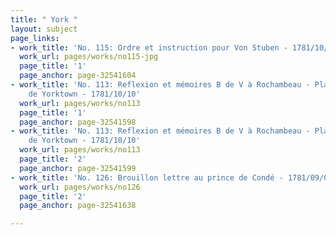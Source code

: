 ```yaml
---
title: " York "
layout: subject
page_links:
- work_title: 'No. 115: Ordre et instruction pour Von Stuben - 1781/10/14'
  work_url: pages/works/no115-jpg
  page_title: '1'
  page_anchor: page-32541604
- work_title: 'No. 113: Reflexion et mémoires B de V à Rochambeau - Plan d''attaque
    de Yorktown - 1781/10/10'
  work_url: pages/works/no113
  page_title: '1'
  page_anchor: page-32541598
- work_title: 'No. 113: Reflexion et mémoires B de V à Rochambeau - Plan d''attaque
    de Yorktown - 1781/10/10'
  work_url: pages/works/no113
  page_title: '2'
  page_anchor: page-32541599
- work_title: 'No. 126: Brouillon lettre au prince de Condé - 1781/09/05'
  work_url: pages/works/no126
  page_title: '2'
  page_anchor: page-32541638

---
```

